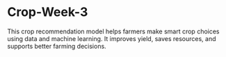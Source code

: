 # Crop-Week-3
This crop recommendation model helps farmers make smart crop choices using data and machine learning. It improves yield, saves resources, and supports better farming decisions.
